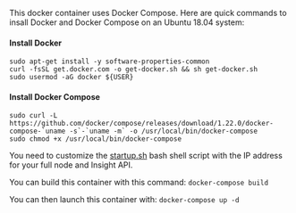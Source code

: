 This docker container uses Docker Compose. Here are quick commands to insall Docker and
Docker Compose on an Ubuntu 18.04 system:

#### Install Docker
```
sudo apt-get install -y software-properties-common
curl -fsSL get.docker.com -o get-docker.sh && sh get-docker.sh
sudo usermod -aG docker ${USER}
```

#### Install Docker Compose
```
sudo curl -L https://github.com/docker/compose/releases/download/1.22.0/docker-compose-`uname -s`-`uname -m` -o /usr/local/bin/docker-compose
sudo chmod +x /usr/local/bin/docker-compose
```

You need to customize the [startup.sh](startup.sh) bash shell script with the IP
address for your full node and Insight API.

You can build this container with this command:
`docker-compose build`

You can then launch this container with:
`docker-compose up -d`
